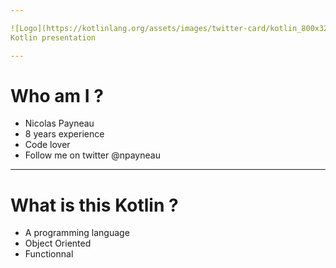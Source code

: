 ```yaml
---

![Logo](https://kotlinlang.org/assets/images/twitter-card/kotlin_800x320.png)
Kotlin presentation

---
```


# Who am I ?

* Nicolas Payneau
* 8 years experience
* Code lover
* Follow me on twitter @npayneau

---

# What is this Kotlin ?

* A programming language
* Object Oriented
* Functionnal
